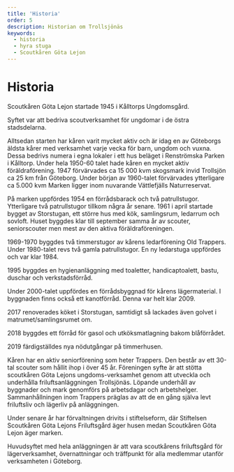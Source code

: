 ```yaml
---
title: 'Historia'
order: 5
description: Historian om Trollsjönäs
keywords: 
  - historia
  - hyra stuga
  - Scoutkåren Göta Lejon
---
```

# Historia
Scoutkåren Göta Lejon startade 1945 i Kålltorps Ungdomsgård.

Syftet var att bedriva scoutverksamhet för ungdomar i de östra stadsdelarna.

Alltsedan starten har kåren varit mycket aktiv och är idag en av Göteborgs äldsta kårer med verksamhet varje vecka för barn, ungdom och vuxna. Dessa bedrivs numera i egna lokaler i ett hus beläget i Renströmska Parken i Kålltorp. Under hela 1950-60 talet hade kåren en mycket aktiv föräldraförening.  1947 förvärvades ca 15 000 kvm skogsmark invid Trollsjön  ca 25 km från Göteborg. Under början av 1960-talet förvärvades ytterligare ca 5.000 kvm Marken ligger inom nuvarande Vättlefjälls Naturreservat.

På marken uppfördes 1954 en förrådsbarack och två patrullstugor. Ytterligare två patrullstugor tillkom några år senare. 1961 i april startade bygget av Storstugan, ett större hus med kök, samlingsrum, ledarrum och sovloft. Huset byggdes klar till september samma år av scouter, seniorscouter men mest av den aktiva föräldraföreningen.

1969-1970 byggdes två timmerstugor av kårens ledarförening Old Trappers. Under 1980-talet revs två gamla patrullstugor. En ny ledarstuga uppfördes och var klar 1984.

1995 byggdes en hygienanläggning med toaletter, handicaptoalett, bastu, duschar och verkstadsförråd.

Under 2000-talet uppfördes en förrådsbyggnad för kårens lägermaterial. I byggnaden finns också ett kanotförråd. Denna var helt klar 2009.

2017 renoverades köket i Storstugan, samtidigt så lackades även golvet i matrumet/samlingsrumet om.

2018 byggdes ett förråd för gasol och utköksmatlagning bakom blåförrådet.

2019 färdigställdes nya nödutgångar på timmerhusen.

Kåren har en aktiv seniorförening som heter Trappers. Den består av ett 30-tal scouter som  hållit ihop i över 45 år. Föreningen syfte är att stötta scoutkåren Göta Lejons ungdoms-verksamhet  genom att  utveckla och underhålla friluftsanläggningen Trollsjönäs. Löpande underhåll av byggnader och mark genomförs på arbetsdagar och arbetshelger. Sammanhållningen inom Trappers präglas av att de en gång själva levt friluftsliv och lägerliv på anläggningen.

Under senare år har förvaltningen drivits i stiftelseform, där Stiftelsen Scoutkåren Göta Lejons Friluftsgård äger husen medan Scoutkåren Göta Lejon äger marken.

Huvudsyftet med hela anläggningen är att vara scoutkårens friluftsgård för lägerverksamhet, övernattningar och träffpunkt för alla medlemmar utanför verksamheten i Göteborg.
